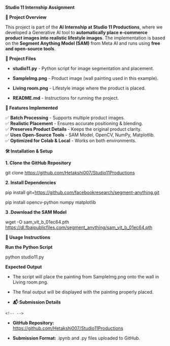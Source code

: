 **Studio 11 Internship Assignment**

**📌 Project Overview**

This project is part of the **AI Internship at Studio 11 Productions**,
where we developed a Generative AI tool to **automatically place
e-commerce product images into realistic lifestyle images**. The
implementation is based on the **Segment Anything Model (SAM)** from
Meta AI and runs using **free and open-source tools**.

**📂 Project Files**

-   **studio11.py** - Python script for image segmentation and
    placement.

-   **SampleImg.png** - Product image (wall painting used in this
    example).

-   **Living room.png** - Lifestyle image where the product is placed.

-   **README.md** - Instructions for running the project.

**🚀 Features Implemented**

✅ **Batch Processing** - Supports multiple product images.\
✅ **Realistic Placement** - Ensures accurate positioning & blending.\
✅ **Preserves Product Details** - Keeps the original product clarity.\
✅ **Uses Open-Source Tools** - SAM Model, OpenCV, NumPy, Matplotlib.\
✅ **Optimized for Colab & Local** - Works on both environments.

**🛠️ Installation & Setup**

**1️. Clone the GitHub Repository**

git clone
https://github.com/Hetakshi007/Studio11Productions 

**2️. Install Dependencies**

pip install git+https://github.com/facebookresearch/segment-anything.git

pip install opencv-python numpy matplotlib

**3️ .Download the SAM Model**

wget -O sam_vit_b_01ec64.pth
https://dl.fbaipublicfiles.com/segment_anything/sam_vit_b_01ec64.pth

**📜 Usage Instructions**

**Run the Python Script**

python studio11.py

**Expected Output**

-   The script will place the painting from SampleImg.png onto the wall
    in Living room.png.

-   The final output will be displayed with the painting properly
    placed.

-   **📬 Submission Details**

```{=html}
<!-- -->
```
-   **GitHub Repository:**
    https://github.com/Hetakshi007/Studio11Productions

-   **Submission Format:** .ipynb and .py files uploaded to GitHub.
